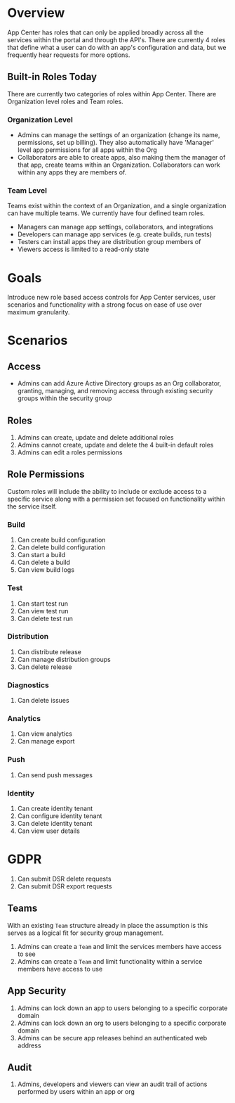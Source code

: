 # Overview

App Center has roles that can only be applied broadly across all the services within the portal and through the API's. There are currently 4 roles that define what a user can do with an app's configuration and data, but we frequently hear requests for more options.

## Built-in Roles Today

There are currently two categories of roles within App Center. There are Organization level roles and Team roles.

### Organization Level

* Admins can manage the settings of an organization (change its name, permissions, set up billing). They also automatically have 'Manager' level app permissions for all apps within the Org
* Collaborators are able to create apps, also making them the manager of that app, create teams within an Organization. Collaborators can work within any apps they are members of.

### Team Level

Teams exist within the context of an Organization, and a single organization can have multiple teams. We currently have four defined team roles.

* Managers can manage app settings, collaborators, and integrations
* Developers can manage app services (e.g. create builds, run tests)
* Testers can install apps they are distribution group members of
* Viewers access is limited to a read-only state

# Goals

Introduce new role based access controls for App Center services, user scenarios and functionality with a strong focus on ease of use over maximum granularity.

# Scenarios

## Access

* Admins can add Azure Active Directory groups as an Org collaborator, granting, managing, and removing access through existing security groups within the security group

## Roles

1. Admins can create, update and delete additional roles
2. Admins cannot create, update and delete the 4 built-in default roles
3. Admins can edit a roles permissions

## Role Permissions

Custom roles will include the ability to include or exclude access to a specific service along with a permission set focused on functionality within the service itself.

### Build

 1. Can create build configuration
 2. Can delete build configuration
 3. Can start a build
 4. Can delete a build
 5. Can view build logs

### Test

  1. Can start test run
  2. Can view test run
  3. Can delete test run
  
### Distribution

  1. Can distribute release
  2. Can manage distribution groups
  3. Can delete release
  
### Diagnostics

  1. Can delete issues
  
### Analytics

  1. Can view analytics
  2. Can manage export
  
### Push

  1. Can send push messages

### Identity

  1. Can create identity tenant
  2. Can configure identity tenant
  3. Can delete identity tenant
  4. Can view user details
  
# GDPR

  1. Can submit DSR delete requests
  2. Can submit DSR export requests 

## Teams

With an existing `Team` structure already in place the assumption is this serves as a logical fit for security group management.

1. Admins can create a `Team` and limit the services members have access to see
2. Admins can create a `Team` and limit functionality within a service members have access to use

## App Security

1. Admins can lock down an app to users belonging to a specific corporate domain
2. Admins can lock down an org to users belonging to a specific corporate domain
3. Admins can be secure app releases behind an authenticated web address

## Audit

1. Admins, developers and viewers can view an audit trail of actions performed by users within an app or org
